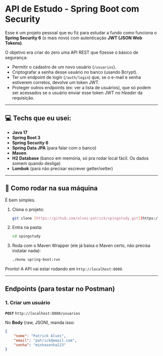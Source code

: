 # API de Estudo - Spring Boot com Security

Esse é um projeto pessoal que eu fiz para estudar a fundo como funciona o **Spring Security 6** (o mais novo) com autenticação **JWT (JSON Web Tokens)**.

O objetivo era criar do zero uma API REST que fizesse o básico de segurança:

* Permitir o cadastro de um novo usuário (`/usuarios`).
* Criptografar a senha desse usuário no banco (usando Bcrypt).
* Ter um endpoint de login (`/auth/login`) que, se o e-mail e senha estiverem corretos, devolve um token JWT.
* Proteger outros endpoints (ex: ver a lista de usuários), que só podem ser acessados se o usuário enviar esse token JWT no *Header* da requisição.

---

## 💻 Techs que eu usei:

* **Java 17**
* **Spring Boot 3**
* **Spring Security 6**
* **Spring Data JPA** (para falar com o banco)
* **Maven**
* **H2 Database** (banco em memória, só pra rodar local fácil. Os dados somem quando desliga)
* **Lombok** (para não precisar escrever getter/setter)

---

## 🏃 Como rodar na sua máquina

É bem simples.

1.  Clona o projeto:
    ```bash
    git clone [https://github.com/alves-patrick/spingstudy.git](https://github.com/alves-patrick/spingstudy.git)
    ```

2.  Entra na pasta:
    ```bash
    cd spingstudy
    ```

3.  Roda com o Maven Wrapper (ele já baixa o Maven certo, não precisa instalar nada):
    ```bash
    ./mvnw spring-boot:run
    ```

Pronto! A API vai estar rodando em `http://localhost:8080`.

---

## Endpoints (para testar no Postman)

### 1. Criar um usuário

**`POST`** `http://localhost:8080/usuarios`

No **Body** (raw, JSON), manda isso:

```json
{
    "nome": "Patrick Alves",
    "email": "patrick@email.com",
    "senha": "minhasenha123"
}
